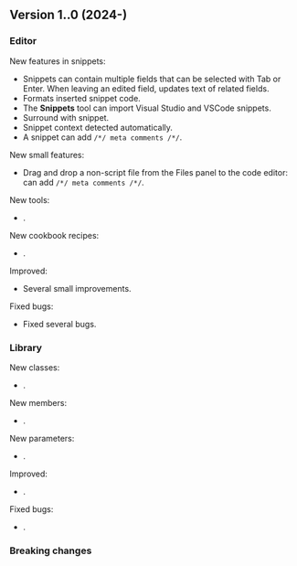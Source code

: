 ## Version 1..0 (2024-)

### Editor
New features in snippets:
- Snippets can contain multiple fields that can be selected with Tab or Enter. When leaving an edited field, updates text of related fields.
- Formats inserted snippet code.
- The **Snippets** tool can import Visual Studio and VSCode snippets.
- Surround with snippet.
- Snippet context detected automatically.
- A snippet can add `/*/ meta comments /*/`.

New small features:
- Drag and drop a non-script file from the Files panel to the code editor: can add `/*/ meta comments /*/`.

New tools:
- .

New cookbook recipes:
- .

Improved:
- Several small improvements.

Fixed bugs:
- Fixed several bugs.

### Library
New classes:
- .

New members:
- .

New parameters:
- .

Improved:
- .

Fixed bugs:
- .

### Breaking changes
